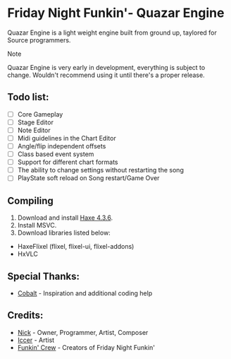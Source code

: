 

<!--This is the markdown readme. View the pretty format on the webpage-->


# Friday Night Funkin'- Quazar Engine
Quazar Engine is a light weight engine built from ground up, taylored for Source programmers.

> [!NOTE]
> Quazar Engine is very early in development, everything is subject to change. Wouldn't recommend using it until there's a proper release.


## Todo list:
- [ ] Core Gameplay
- [ ] Stage Editor
- [ ] Note Editor
- [ ] Midi guidelines in the Chart Editor
- [ ] Angle/flip independent offsets
- [ ] Class based event system
- [ ] Support for different chart formats
- [ ] The ability to change settings without restarting the song
- [ ] PlayState soft reload on Song restart/Game Over

## Compiling

1. Download and install [Haxe 4.3.6](https://haxe.org/).
2. Install MSVC.
3. Download libraries listed below:

* HaxeFlixel (flixel, flixel-ui, flixel-addons)
* HxVLC

## Special Thanks:
* [Cobalt](https://github.com/CobaltBar) - Inspiration and additional coding help

## Credits:
* [Nick](https://x.com/nickngc) - Owner, Programmer, Artist, Composer
* [Iccer](https://x.com/iccerDraws) - Artist
* [Funkin' Crew](https://fridaynightfunkin.wiki.gg/wiki/The_Funkin%27_Crew_Inc.) - Creators of Friday Night Funkin'
